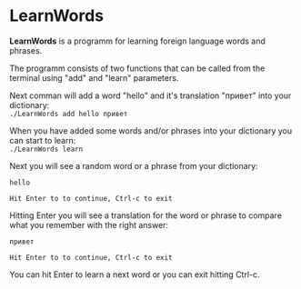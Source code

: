 # LearnWords

**LearnWords** is a programm for learning foreign language words and phrases.

The programm consists of two functions that can be called from the terminal using "add" and "learn" parameters.

Next comman will add a word "hello" and it's translation "привет" into your dictionary:\
```./LearnWords add hello привет```

When you have added some words and/or phrases into your dictionary you can start to learn:\
```./LearnWords learn```

Next you will see a random word or a phrase from your dictionary:
```
hello

Hit Enter to to continue, Ctrl-c to exit
```

Hitting Enter you will see a translation for the word or phrase to compare what you remember with the right answer:
```
привет

Hit Enter to to continue, Ctrl-c to exit
```

You can hit Enter to learn a next word or you can exit hitting Ctrl-c.


